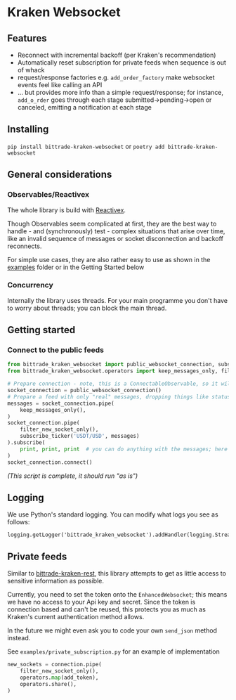 # Kraken Websocket

## Features

- Reconnect with incremental backoff (per Kraken's recommendation)
- Automatically reset subscription for private feeds when sequence is out of whack
- request/response factories e.g. `add_order_factory` make websocket events feel like calling an API
- ... but provides more info than a simple request/response; 
  for instance, `add_o_rder` goes through each stage submitted->pending->open or canceled, 
  emitting a notification at each stage

## Installing

`pip install bittrade-kraken-websocket` or `poetry add bittrade-kraken-websocket`

## General considerations

### Observables/Reactivex

The whole library is build with [Reactivex](https://rxpy.readthedocs.io/en/latest/).

Though Observables seem complicated at first, they are the best way to handle - and (synchronously) test - complex situations that arise over time, like an invalid sequence of messages or socket disconnection and backoff reconnects.

For simple use cases, they are also rather easy to use as shown in the [examples](./examples) folder or in the Getting Started below

### Concurrency

Internally the library uses threads.
For your main programme you don't have to worry about threads; you can block the main thread.

## Getting started

### Connect to the public feeds

```python
from bittrade_kraken_websocket import public_websocket_connection, subscribe_ticker
from bittrade_kraken_websocket.operators import keep_messages_only, filter_new_socket_only

# Prepare connection - note, this is a ConnectableObservable, so it will only trigger connection when we call its ``connect`` method
socket_connection = public_websocket_connection()
# Prepare a feed with only "real" messages, dropping things like status update, heartbeat, etc…
messages = socket_connection.pipe(
    keep_messages_only(),
)
socket_connection.pipe(
    filter_new_socket_only(),
    subscribe_ticker('USDT/USD', messages)
).subscribe(
    print, print, print  # you can do anything with the messages; here we simply print them out
)
socket_connection.connect()
```

_(This script is complete, it should run "as is")_


## Logging

We use Python's standard logging.
You can modify what logs you see as follows:

```
logging.getLogger('bittrade_kraken_websocket').addHandler(logging.StreamHandler())
```

## Private feeds

Similar to [bittrade-kraken-rest](https://github.com/TechSpaceAsia/bittrade-kraken-rest), this library attempts to get as little access to sensitive information as possible.

Currently, you need to set the token onto the `EnhancedWebsocket`; this means we have no access to your Api key and secret.
Since the token is connection based and can't be reused, this protects you as much as Kraken's current authentication method allows.

In the future we might even ask you to code your own `send_json` method instead.

See `examples/private_subscription.py` for an example of implementation

```python
new_sockets = connection.pipe(
    filter_new_socket_only(),
    operators.map(add_token),
    operators.share(),
)
```
